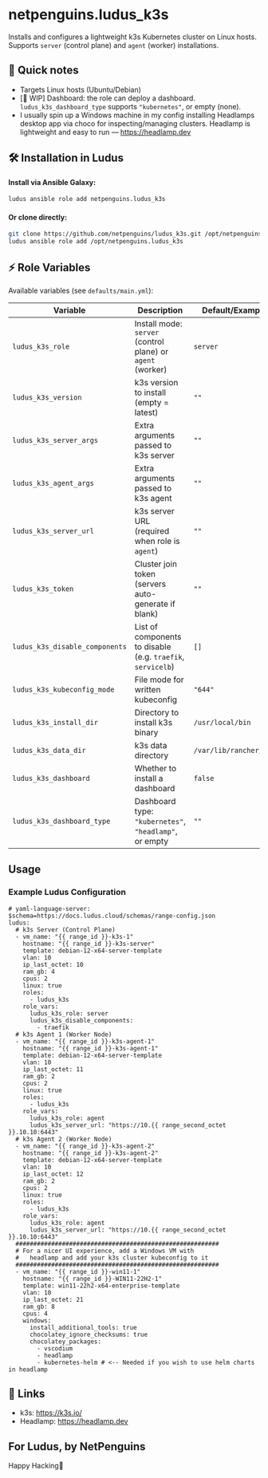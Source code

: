 # netpenguins.ludus_k3s

Installs and configures a lightweight k3s Kubernetes cluster on Linux hosts. Supports `server` (control plane) and `agent` (worker) installations.

## 📝 Quick notes

- Targets Linux hosts (Ubuntu/Debian)
- [🚧 WIP] Dashboard: the role can deploy a dashboard. `ludus_k3s_dashboard_type` supports `"kubernetes"`, or empty (none).
- I usually spin up a Windows machine in my config installing Headlamps desktop app via choco for inspecting/managing clusters. Headlamp is lightweight and easy to run — https://headlamp.dev

## 🛠️ Installation in Ludus

#### Install via Ansible Galaxy:

```sh
ludus ansible role add netpenguins.ludus_k3s
```

#### Or clone directly:

```sh
git clone https://github.com/netpenguins/ludus_k3s.git /opt/netpenguins.ludus_k3s
ludus ansible role add /opt/netpenguins.ludus_k3s
```

## ⚡️ Role Variables

Available variables (see `defaults/main.yml`):

| Variable | Description | Default/Example |
|---|---|---|
| `ludus_k3s_role` | Install mode: `server` (control plane) or `agent` (worker) | `server` |
| `ludus_k3s_version` | k3s version to install (empty = latest) | `""` |
| `ludus_k3s_server_args` | Extra arguments passed to k3s server | `""` |
| `ludus_k3s_agent_args` | Extra arguments passed to k3s agent | `""` |
| `ludus_k3s_server_url` | k3s server URL (required when role is `agent`) | `""` |
| `ludus_k3s_token` | Cluster join token (servers auto-generate if blank) | `""` |
| `ludus_k3s_disable_components` | List of components to disable (e.g. `traefik`, `servicelb`) | `[]` |
| `ludus_k3s_kubeconfig_mode` | File mode for written kubeconfig | `"644"` |
| `ludus_k3s_install_dir` | Directory to install k3s binary | `/usr/local/bin` |
| `ludus_k3s_data_dir` | k3s data directory | `/var/lib/rancher/k3s` |
| `ludus_k3s_dashboard` | Whether to install a dashboard | `false` |
| `ludus_k3s_dashboard_type` | Dashboard type: `"kubernetes"`, `"headlamp"`, or empty | `""` |

## Usage
### Example Ludus Configuration
```
# yaml-language-server: $schema=https://docs.ludus.cloud/schemas/range-config.json
ludus:
  # k3s Server (Control Plane)
  - vm_name: "{{ range_id }}-k3s-1"
    hostname: "{{ range_id }}-k3s-server"
    template: debian-12-x64-server-template
    vlan: 10
    ip_last_octet: 10
    ram_gb: 4
    cpus: 2
    linux: true
    roles:
      - ludus_k3s
    role_vars:
      ludus_k3s_role: server
      ludus_k3s_disable_components:
        - traefik
  # k3s Agent 1 (Worker Node)
  - vm_name: "{{ range_id }}-k3s-agent-1"
    hostname: "{{ range_id }}-k3s-agent-1"
    template: debian-12-x64-server-template
    vlan: 10
    ip_last_octet: 11
    ram_gb: 2
    cpus: 2
    linux: true
    roles:
      - ludus_k3s
    role_vars:
      ludus_k3s_role: agent
      ludus_k3s_server_url: "https://10.{{ range_second_octet }}.10.10:6443"
  # k3s Agent 2 (Worker Node)
  - vm_name: "{{ range_id }}-k3s-agent-2"
    hostname: "{{ range_id }}-k3s-agent-2"
    template: debian-12-x64-server-template
    vlan: 10
    ip_last_octet: 12
    ram_gb: 2
    cpus: 2
    linux: true
    roles:
      - ludus_k3s
    role_vars:
      ludus_k3s_role: agent
      ludus_k3s_server_url: "https://10.{{ range_second_octet }}.10.10:6443"
  #########################################################
  # For a nicer UI experience, add a Windows VM with 
  #   headlamp and add your k3s cluster kubeconfig to it
  #########################################################
  - vm_name: "{{ range_id }}-win11-1"
    hostname: "{{ range_id }}-WIN11-22H2-1"
    template: win11-22h2-x64-enterprise-template
    vlan: 10
    ip_last_octet: 21
    ram_gb: 8
    cpus: 4
    windows:
      install_additional_tools: true
      chocolatey_ignore_checksums: true
      chocolatey_packages:
        - vscodium
        - headlamp
        - kubernetes-helm # <-- Needed if you wish to use helm charts in headlamp
```

## 🔗 Links

- k3s: https://k3s.io/
- Headlamp: https://headlamp.dev

## For Ludus, by NetPenguins

Happy Hacking🐧

